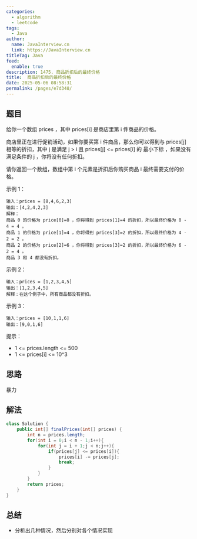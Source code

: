 ```yaml
---
categories: 
  - algorithm
  - leetcode
tags: 
  - Java
author: 
  name: JavaInterview.cn
  link: https://JavaInterview.cn
titleTag: Java
feed: 
  enable: true
description: 1475. 商品折扣后的最终价格
title:  商品折扣后的最终价格
date: 2025-05-06 08:58:31
permalink: /pages/e7d348/
---
```


## 题目

给你一个数组 prices ，其中 prices[i] 是商店里第 i 件商品的价格。

商店里正在进行促销活动，如果你要买第 i 件商品，那么你可以得到与 prices[j] 相等的折扣，其中 j 是满足 j > i 且 prices[j] <= prices[i] 的 最小下标 ，如果没有满足条件的 j ，你将没有任何折扣。

请你返回一个数组，数组中第 i 个元素是折扣后你购买商品 i 最终需要支付的价格。



示例 1：

    输入：prices = [8,4,6,2,3]
    输出：[4,2,4,2,3]
    解释：
    商品 0 的价格为 price[0]=8 ，你将得到 prices[1]=4 的折扣，所以最终价格为 8 - 4 = 4 。
    商品 1 的价格为 price[1]=4 ，你将得到 prices[3]=2 的折扣，所以最终价格为 4 - 2 = 2 。
    商品 2 的价格为 price[2]=6 ，你将得到 prices[3]=2 的折扣，所以最终价格为 6 - 2 = 4 。
    商品 3 和 4 都没有折扣。
示例 2：

    输入：prices = [1,2,3,4,5]
    输出：[1,2,3,4,5]
    解释：在这个例子中，所有商品都没有折扣。
示例 3：

    输入：prices = [10,1,1,6]
    输出：[9,0,1,6]


提示：

* 1 <= prices.length <= 500
* 1 <= prices[i] <= 10^3

## 思路

暴力

## 解法
```java
class Solution {
    public int[] finalPrices(int[] prices) {
        int n = prices.length;
        for(int i = 0;i < n - 1;i++){
            for(int j = i + 1;j < n;j++){
                if(prices[j] <= prices[i]){
                    prices[i] -= prices[j];
                    break;
                }
            } 
        }
        return prices;
    }
}

```

## 总结

- 分析出几种情况，然后分别对各个情况实现 
